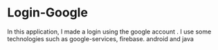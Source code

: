 # Login-Google
In this application, I made a login using the google account . I use some technologies such as google-services, firebase. android and java
